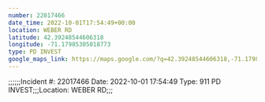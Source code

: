 ```yaml
---
number: 22017466
date_time: 2022-10-01T17:54:49+00:00
location: WEBER RD
latitude: 42.39248544606318
longitude: -71.17985305018773
type: PD INVEST
google_maps_link: https://maps.google.com/?q=42.39248544606318,-71.17985305018773
---
```


;;;;;;Incident #: 22017466  Date: 2022-10-01 17:54:49   Type: 911 PD INVEST;;;Location: WEBER RD;;;
